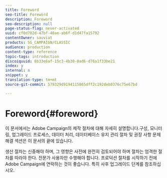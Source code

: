 ```yaml
---
title: Foreword
seo-title: Foreword
description: Foreword
seo-description: null
page-status-flag: never-activated
uuid: cf0d782d-47bf-40ae-ab6f-d1d47fa15792
contentOwner: sauviat
products: SG_CAMPAIGN/CLASSIC
audience: production
content-type: reference
topic-tags: introduction
discoiquuid: 8b33e6af-15c3-4b30-8ad6-d76a1f33be21
index: y
internal: n
snippet: y
translation-type: tm+mt
source-git-commit: 579329d9194115065dff2c192deb0376c75e67bd

---
```



# Foreword{#foreword}

이 문서에서는 Adobe Campaign의 제작 절차에 대해 자세히 설명합니다.구성, 모니터링, 업그레이드 프로세스, 데이터 처리, 데이터베이스 유지 관리 절차 및 권장 사항 문제 해결 섹션은 이 문서의 끝에 있습니다.

생산 절차는 신중해야 하며, 그 영향은 사전에 완전히 검토되어야 하며 절차는 엄격한 절차를 따라야 한다. 전문가 사용자만 수행해야 합니다. 프로덕션 절차를 시작하기 전에 Adobe Campaign에 연락하는 것이 좋습니다. 특히 사후 업그레이드 단계를 참조하십시오.
